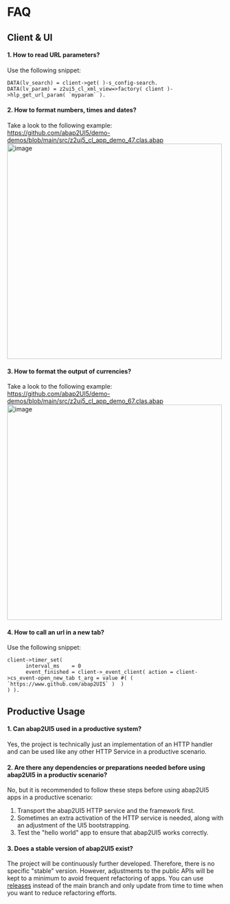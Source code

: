 # FAQ

## Client & UI

#### **1. How to read URL parameters?**
Use the following snippet:
```abap
DATA(lv_search) = client->get( )-s_config-search.
DATA(lv_param) = z2ui5_cl_xml_view=>factory( client )->hlp_get_url_param( `myparam` ).
```
#### **2. How to format numbers, times and dates?**
Take a look to the following example: <br>
https://github.com/abap2UI5/demo-demos/blob/main/src/z2ui5_cl_app_demo_47.clas.abap
<img width="500" alt="image" src="https://github.com/abap2UI5/abap2UI5/assets/102328295/6b9011b5-94e6-4329-9666-0e779c01b400">

#### **3. How to format the output of currencies?**
Take a look to the following example: <br>
https://github.com/abap2UI5/demo-demos/blob/main/src/z2ui5_cl_app_demo_67.clas.abap
<img width="500" alt="image" src="https://github.com/abap2UI5/abap2UI5/assets/102328295/fef6e08c-5a34-4aee-9d34-ebb1c5d45275">

#### **4. How to call an url in a new tab?**
Use the following snippet:
```abap
client->timer_set(
      interval_ms    = 0
      event_finished = client->_event_client( action = client->cs_event-open_new_tab t_arg = value #( ( `https://www.github.com/abap2UI5` )  )
) ).
```

## Productive Usage
#### **1. Can abap2UI5 used in a productive system?**
Yes, the project is technically just an implementation of an HTTP handler and can be used like any other HTTP Service in a productive scenario.
#### **2. Are there any dependencies or preparations needed before using abap2UI5 in a productiv scenario?**
No, but it is recommended to follow these steps before using abap2UI5 apps in a productive scenario:
1. Transport the abap2UI5 HTTP service and the framework first.
2. Sometimes an extra activation of the HTTP service is needed, along with an adjustment of the UI5 bootstrapping.
3. Test the "hello world" app to ensure that abap2UI5 works correctly.
#### **3. Does a stable version of abap2UI5 exist?**
The project will be continuously further developed. Therefore, there is no specific "stable" version. However, adjustments to the public APIs will be kept to a minimum to avoid frequent refactoring of apps. You can use [releases](https://github.com/abap2ui5/abap2ui5/releases/) instead of the main branch and only update from time to time when you want to reduce refactoring efforts.
